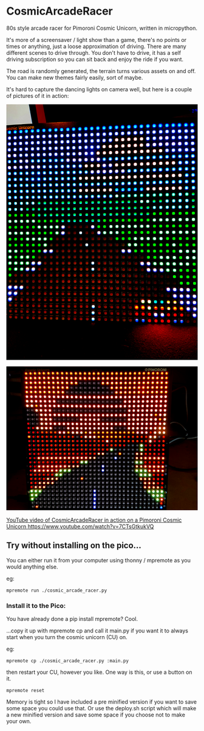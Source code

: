 # CosmicArcadeRacer
80s style arcade racer for Pimoroni Cosmic Unicorn, written in micropython.



It's more of a screensaver / light show than a game, there's no points or times or anything, just a loose approximation of driving.
There are many different scenes to drive through. You don't have to drive, it has a self driving subscription so you can sit back 
and enjoy the ride if you want.  

The road is randomly generated, the terrain turns various assets on and off. You can make new themes fairly easily, sort of maybe.

It's hard to capture the dancing lights on camera well, but here is a couple of pictures of it in action:

![Cosmic Arcade Racer - Day theme](./assets/cosmic_arcade_day.png)

![Cosmic Arcade Racer - Red theme](./assets/cosmic_arcade_red.png)

[YouTube video of CosmicArcadeRacer in action on a Pimoroni Cosmic Unicorn ](https://www.youtube.com/watch?v=7CTsGtkukVQ)
https://www.youtube.com/watch?v=7CTsGtkukVQ


## Try without installing on the pico...
You can either run it from your computer using thonny / mpremote as you would anything else. 

eg:
```shell
mpremote run ./cosmic_arcade_racer.py 
```

### Install it to the Pico:
You have already done a pip install mpremote? Cool. 

...copy it up with mpremote cp and call it main.py if you want it to always start when you turn the cosmic unicorn (CU) on.

eg:
```shell
mpremote cp ./cosmic_arcade_racer.py :main.py
```

then restart your CU, however you like. One way is this, or use a button on it.
```shell
mpremote reset
```

Memory is tight so I have included a pre minified version if you want to save some space you could use that. 
Or use the deploy.sh script which will make a new minified version and save some space if you choose not to make your own.
 

